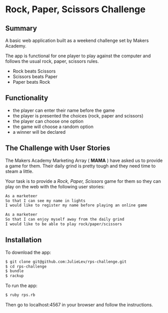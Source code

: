 # Rock, Paper, Scissors Challenge

Summary
-------

A basic web application built as a weekend challenge set by Makers Academy.

The app is functional for one player to play against the computer and follows the usual rock, paper, scissors rules.

- Rock beats Scissors
- Scissors beats Paper
- Paper beats Rock

Functionality
-------------

- the player can enter their name before the game
- the player is presented the choices (rock, paper and scissors)
- the player can choose one option
- the game will choose a random option
- a winner will be declared


The Challenge with User Stories
-------------------------------

The Makers Academy Marketing Array ( **MAMA** ) have asked us to provide a game for them. Their daily grind is pretty tough and they need time to steam a little.

Your task is to provide a _Rock, Paper, Scissors_ game for them so they can play on the web with the following user stories:

```sh
As a marketeer
So that I can see my name in lights
I would like to register my name before playing an online game

As a marketeer
So that I can enjoy myself away from the daily grind
I would like to be able to play rock/paper/scissors
```

Installation
------------
To download the app:

```sh
$ git clone git@github.com:JulieLev/rps-challenge.git
$ cd rps-challenge
$ bundle
$ rackup
```
To run the app:
```sh
$ ruby rps.rb
```
Then go to localhost:4567 in your browser and follow the instructions.
